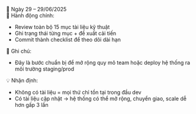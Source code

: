 📅 Ngày 29 – 29/06/2025  
🔹 Hành động chính:
- Review toàn bộ 15 mục tài liệu kỹ thuật
- Ghi trạng thái từng mục + đề xuất cải tiến
- Commit thành checklist để theo dõi dài hạn

🔸 Ghi chú:
- Đây là bước chuẩn bị để mở rộng quy mô team hoặc deploy hệ thống ra môi trường staging/prod

💡 Nhận định:
- Không có tài liệu = mọi thứ chỉ tồn tại trong đầu dev
- Có tài liệu cập nhật → hệ thống có thể mở rộng, chuyển giao, scale dễ hơn gấp 3 lần
